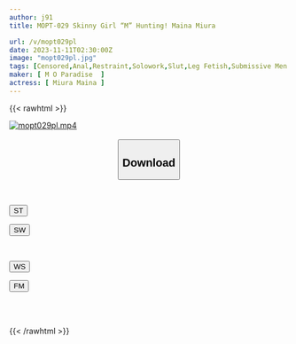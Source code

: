```yaml
---
author: j91
title: MOPT-029 Skinny Girl “M” Hunting! Maina Miura

url: /v/mopt029pl
date: 2023-11-11T02:30:00Z
image: "mopt029pl.jpg"
tags: [Censored,Anal,Restraint,Solowork,Slut,Leg Fetish,Submissive Men	 ]
maker: [ M O Paradise  ]
actress: [ Miura Maina ]
---
```



{{< rawhtml >}}

<div class="video" data-videoid="MjYlRvyOqqfmZLz">
    <a href="javascript:;">
        <img src="https://my.j91.asia/v/mopt029pl/mopt029pl.jpg" width="WIDTH" height="HEIGHT" alt="mopt029pl.mp4" loading="lazy">
    </a>
</div>

<script type="text/javascript" src="https://j91.asia/asset/on-demand-st.js"></script>

<br>
  <link rel="stylesheet" href="https://j91.asia/asset/bs5.css">
  
  <center>
  <button class="btn btn-primary" type="button" data-bs-toggle="collapse" data-bs-target=".multi-collapse" aria-expanded="false" aria-controls="multiCollapseExample1 multiCollapseExample2"><h2>Download</h2></button></center>
</p>
<div class="row">
  <div class="col">
    <div class="collapse multi-collapse" id="multiCollapseExample1">
      <div class="card card-body">
	      	      <br>
<div class="buttons">  
<p><a href="https://streamtape.to/v/MjYlRvyOqqfmZLz" target="_blank"><button class="btn-hover color-3"><i class="fa fa-download"></i> ST</button></a></p>
<p><a href="https://sfastwish.com/giiy1mvqk4cl" target="_blank"><button class="btn-hover color-2"><i class="fa fa-download"></i> SW</button></a></p></div>
    </div>
  </div>
</div>
  <div class="col">
    <div class="collapse multi-collapse" id="multiCollapseExample2">
      <div class="card card-body">
	      <br>
<div class="buttons">
<p><a href="javascript:;" target="_blank"><button class="btn-hover color-9"><i class="fa fa-download"></i> WS</button></a></p>
<p><a href="javascript:;" target="_blank"><button class="btn-hover color-8"><i class="fa fa-download"></i> FM</button></a></p></div>
<br><br>
      </div>
    </div>
  </div>
</div>

{{< /rawhtml >}}
